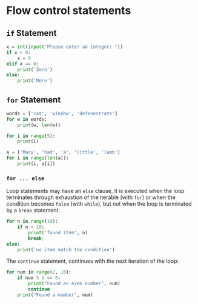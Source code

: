 # Flow control statements

## `if` Statement

```python
x = int(input("Please enter an integer: "))
if x < 0:
    x = 0
elif x == 0:
    print('Zero')
else:
    print('More')
```


## `for` Statement

```python
words = ['cat', 'window', 'defenestrate']
for w in words:
    print(w, len(w))

for i in range(5):
    print(i)

a = ['Mary', 'had', 'a', 'little', 'lamb']
for i in range(len(a)):
    print(i, a[i])
```

### `for ... else`

Loop statements may have an `else` clause, it is executed when the loop terminates through exhaustion of the iterable (with `for`) or when the condition becomes `false` (with `while`), but not when the loop is terminated by a `break` statement.

```python
for n in range(10):
    if n > 10:
        print('found item', n)
        break;
else:
    print('no item match the condition')
```

The `continue` statement, continues with the next iteration of the loop:

```python
for num in range(2, 10):
    if num % 2 == 0:
        print("Found an even number", num)
        continue
    print("Found a number", num)
```

